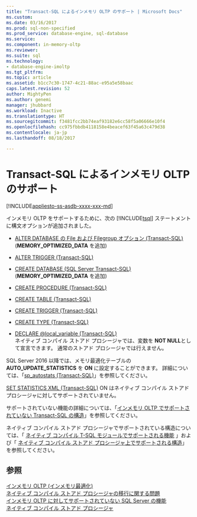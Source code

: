 ```yaml
---
title: "Transact-SQL によるインメモリ OLTP のサポート | Microsoft Docs"
ms.custom: 
ms.date: 03/16/2017
ms.prod: sql-non-specified
ms.prod_service: database-engine, sql-database
ms.service: 
ms.component: in-memory-oltp
ms.reviewer: 
ms.suite: sql
ms.technology:
- database-engine-imoltp
ms.tgt_pltfrm: 
ms.topic: article
ms.assetid: b1cc7c30-1747-4c21-88ac-e95a5e58baac
caps.latest.revision: 52
author: MightyPen
ms.author: genemi
manager: jhubbard
ms.workload: Inactive
ms.translationtype: HT
ms.sourcegitcommit: f3481fcc2bb74eaf93182e6cc58f5a06666e10f4
ms.openlocfilehash: cc975fbbdb4118158e4beacef63f45a63c479d38
ms.contentlocale: ja-jp
ms.lasthandoff: 08/18/2017

---
```

# <a name="transact-sql-support-for-in-memory-oltp"></a>Transact-SQL によるインメモリ OLTP のサポート
[!INCLUDE[appliesto-ss-asdb-xxxx-xxx-md](../../includes/appliesto-ss-asdb-xxxx-xxx-md.md)]

  インメモリ OLTP をサポートするために、次の [!INCLUDE[tsql](../../includes/tsql-md.md)] ステートメントに構文オプションが追加されました。  
  
-   [ALTER DATABASE の File および Filegroup オプション &#40;Transact-SQL&#41;](../../t-sql/statements/alter-database-transact-sql-file-and-filegroup-options.md) (**MEMORY_OPTIMIZED_DATA** を追加)  
  
-   [ALTER TRIGGER &#40;Transact-SQL&#41;](../../t-sql/statements/alter-trigger-transact-sql.md)  
  
-   [CREATE DATABASE &#40;SQL Server Transact-SQL&#41;](../../t-sql/statements/create-database-sql-server-transact-sql.md) (**MEMORY_OPTIMIZED_DATA** を追加)  
  
-   [CREATE PROCEDURE &#40;Transact-SQL&#41;](../../t-sql/statements/create-procedure-transact-sql.md)  
  
-   [CREATE TABLE &#40;Transact-SQL&#41;](../../t-sql/statements/create-table-transact-sql.md)  
  
-   [CREATE TRIGGER &#40;Transact-SQL&#41;](../../t-sql/statements/create-trigger-transact-sql.md)  
  
-   [CREATE TYPE &#40;Transact-SQL&#41;](../../t-sql/statements/create-type-transact-sql.md)  
  
-   [DECLARE @local_variable &#40;Transact-SQL&#41;](../../t-sql/language-elements/declare-local-variable-transact-sql.md)   
    ネイティブ コンパイル ストアド プロシージャでは、変数を **NOT NULL**として宣言できます。 通常のストアド プロシージャでは行えません。  
  
 SQL Server 2016 以降では、メモリ最適化テーブルの **AUTO_UPDATE_STATISTICS** を **ON** に設定することができます。 詳細については、「[sp_autostats &#40;Transact-SQL&#41;](../../relational-databases/system-stored-procedures/sp-autostats-transact-sql.md)」を参照してください。  
  
 [SET STATISTICS XML &#40;Transact-SQL&#41;](../../t-sql/statements/set-statistics-xml-transact-sql.md) ON はネイティブ コンパイル ストアド プロシージャに対してサポートされていません。  
  
 サポートされていない機能の詳細については、「[インメモリ OLTP でサポートされていない Transact-SQL の構造](../../relational-databases/in-memory-oltp/transact-sql-constructs-not-supported-by-in-memory-oltp.md)」を参照してください。  
  
 ネイティブ コンパイル ストアド プロシージャでサポートされている構造については、「 [ネイティブ コンパイル T-SQL モジュールでサポートされる機能](../../relational-databases/in-memory-oltp/supported-features-for-natively-compiled-t-sql-modules.md) 」および「 [ネイティブ コンパイル ストアド プロシージャ上でサポートされる構造](../../relational-databases/in-memory-oltp/supported-ddl-for-natively-compiled-t-sql-modules.md)」 を参照してください。  
  
## <a name="see-also"></a>参照  
 [インメモリ OLTP &#40;インメモリ最適化&#41;](../../relational-databases/in-memory-oltp/in-memory-oltp-in-memory-optimization.md)   
 [ネイティブ コンパイル ストアド プロシージャの移行に関する問題](../../relational-databases/in-memory-oltp/migration-issues-for-natively-compiled-stored-procedures.md)   
 [インメモリ OLTP に対してサポートされていない SQL Server の機能](../../relational-databases/in-memory-oltp/unsupported-sql-server-features-for-in-memory-oltp.md)   
 [ネイティブ コンパイル ストアド プロシージャ](../../relational-databases/in-memory-oltp/natively-compiled-stored-procedures.md)  
  
  

